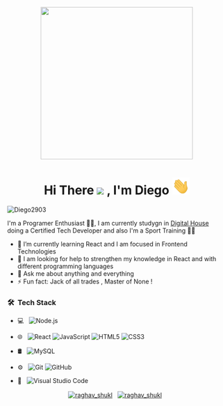 <p align="Center" ><img src="https://camo.githubusercontent.com/3b7c592ede97b6138ffd4b1cc1541c2f3b11fd39/687474703a2f2f33312e6d656469612e74756d626c722e636f6d2f31376665613932306666333665663466356238373764353231366137616164392f74756d626c725f6d6f39786a65387a5a34317163626975666f315f313238302e676966" height="350px" width ="350px"></p>


<h1 align="Center">  Hi There <img src="https://media.giphy.com/media/WUlplcMpOCEmTGBtBW/giphy.gif" width="40px"> , I'm Diego <img src="https://raw.githubusercontent.com/ABSphreak/ABSphreak/master/gifs/Hi.gif" width="40px" /> </h1>
<p align="left"> <img src="https://komarev.com/ghpvc/?username=Diego2903-byte" alt="Diego2903" /> </p>

I'm a Programer Enthusiast  👨‍💻, I am currently studygn in <a href="https://www.linkedin.com/school/digitalhouseschool/">  Digital House </a> doing a Certified Tech Developer and also I'm a Sport Training 👨‍🎓
  
- 🌱 I’m currently learning React and I am focused in Frontend Technologies
- 🤔 I am looking for help to strengthen my knowledge in React and with different programming languages
- 💬 Ask me about anything and everything 
- ⚡ Fun fact: Jack of all trades , Master of None ! 
<div>
<h3> 🛠 &nbsp;Tech Stack</h3>

-   💻 &nbsp;
    ![Node.js](https://img.shields.io/badge/-Node.js-333333?style=flat&logo=node.js)

-   🌐 &nbsp;
    ![React](https://img.shields.io/badge/-React-333333?style=flat&logo=react)
    ![JavaScript](https://img.shields.io/badge/-JavaScript-333333?style=flat&logo=javascript)
    ![HTML5](https://img.shields.io/badge/-HTML5-333333?style=flat&logo=HTML5)
    ![CSS3](https://img.shields.io/badge/-CSS-333333?style=flat&logo=CSS3&logoColor=1572B6)
    
-   🛢 &nbsp;
    ![MySQL](https://img.shields.io/badge/-MySQL-333333?style=flat&logo=mysql)
   

-   ⚙️ &nbsp;
    ![Git](https://img.shields.io/badge/-Git-333333?style=flat&logo=git)
    ![GitHub](https://img.shields.io/badge/-GitHub-333333?style=flat&logo=github)
   
  
-   🔧 &nbsp;
    ![Visual Studio Code](https://img.shields.io/badge/-Visual%20Studio%20Code-333333?style=flat&logo=visual-studio-code&logoColor=007ACC)

</div>



<p align="center">
<a href="https://www.linkedin.com/in/diego-roman-j/" target="_blank"><img align="center" src="https://cdn.jsdelivr.net/npm/simple-icons@3.1.0/icons/linkedin.svg" alt="raghav_shukl" height="25" width="25" /></a>&nbsp;&nbsp;
<a href="https://www.instagram.com/drjaramillo99/" target="_blank"><img align="center" src="https://cdn.jsdelivr.net/npm/simple-icons@3.0.1/icons/instagram.svg" alt="raghav_shukl" height="25" width="25" /></a>&nbsp;&nbsp;
</p>
